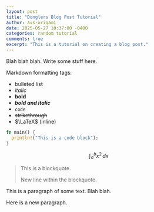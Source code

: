 ```yaml
---
layout: post
title: "Donglers Blog Post Tutorial"
author: avs-origami
date: 2025-05-27 10:37:00 -0400
categories: random tutorial
comments: true
excerpt: "This is a tutorial on creating a blog post."
---
```


Blah blah blah. Write some stuff here.

Markdown formatting tags:
- bulleted list
- *italic*
- **bold**
- ***bold and italic***
- `code`
- ~~strikethrough~~
- $\LaTeX$ (inline)

```rust
fn main() {
  println!("This is a code block");
}
```

$$
\int_{a}^{b} x^2 \,dx
$$

> This is a blockquote.
>
> New line within the blockquote.

This is a paragraph of some text. Blah blah.

Here is a new paragraph.
